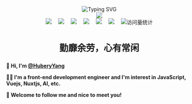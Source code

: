 <div align="center">
  <!-- dynamic typing effect 动态打字效果 -->
  <div align="center">
    <img src="https://readme-typing-svg.demolab.com?font=Pixelify+Sans&size=25&pause=1000&center=true&vCenter=true&random=false&width=435&lines=console.log(%22Hello%2C+world!%22)" alt="Typing SVG" />
  </div>

  <img src="https://cdn.jsdelivr.net/gh/sun0225SUN/sun0225SUN/assets/images/coding.gif" />

  <br>

  <!-- profile logo 徽标 -->
  <div align="center">
    <a href="https://huberyyang.site/" target="_blank"><img src="https://img.shields.io/badge/Homepage-主页-blue" /></a>&emsp;
    <a href="https://huberyyang.site:82/" target="_blank"><img src="https://img.shields.io/badge/Blog-博客-58be6a" /></a>&emsp;
    <a href="https://huberyyang.site:81/" target="_blank"><img src="https://img.shields.io/badge/健身管理系统-skyblue" /></a>&emsp;
    <a href="https://huberyyang.site:83/" target="_blank"><img src="https://img.shields.io/badge/Music-音乐-c32136" /></a>&emsp;
    <a href="https://huberyyang.site:84/" target="_blank"><img src="https://img.shields.io/badge/前端森林-导航-blue" /></a>&emsp;
    <a href="https://space.bilibili.com/278851804?spm_id_from=333.999.0.0" target="_blank"><img src="https://img.shields.io/badge/Bilibili-B站-ff69b4" /></a>&emsp;
    <img src="https://komarev.com/ghpvc/?username=Hub-yang&label=Views&color=0e75b6&style=flat" alt="访问量统计" />
  </div>
  
  <br>

  <p style="font-size:24px;"><b>勤靡余劳，心有常闲</b></p>
</div>

**👋 Hi, I'm [@HuberyYang](https://huberyyang.site/)**

**🧑‍💻 I'm a front-end development engineer and I'm interest in JavaScript, Vuejs, Nuxtjs, AI, etc.**

**🌟 Welcome to follow me and nice to meet you!**
